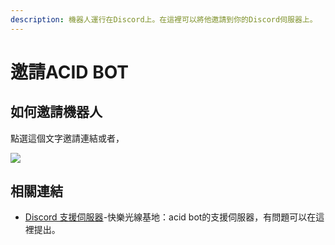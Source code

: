 ```yaml
---
description: 機器人運行在Discord上。在這裡可以將他邀請到你的Discord伺服器上。
---
```


# 邀請ACID BOT

## 如何邀請機器人

點選這個文字邀請連結或者，

![](https://media.discordapp.net/attachments/848902789681381416/949689003119083620/unknown.png)

## 相關連結

* [Discord 支援伺服器](https://discord.gg/hveXGk5Qmz)-快樂光線基地：acid bot的支援伺服器，有問題可以在這裡提出。
